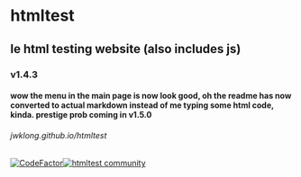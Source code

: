 # htmltest
## le html testing website (also includes js)
### v1.4.3
#### wow the menu in the main page is now look good, oh the readme has now converted to actual markdown instead of me typing some html code, kinda. prestige prob coming in **v1.5.0**
###### *jwklong.github.io/htmltest*
<a href="https://www.codefactor.io/repository/github/jwklong/htmltest"><img src="https://www.codefactor.io/repository/github/jwklong/htmltest/badge" alt="CodeFactor" /></a><a href="https://gitter.im/SmolProjects/html-test?utm_source=badge&utm_medium=badge&utm_campaign=pr-badge"><img src="https://badges.gitter.im/SmolProjects/html-test.svg" alt="htmltest community" />
